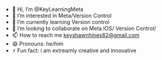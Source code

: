 - 👋 Hi, I’m @KeyLearningMeta
- 👀 I’m interested in Meta/Version Control
- 🌱 I’m currently learning Version control
- 💞️ I’m looking to collaborate on Meta IOS/ Version Control/
- 📫 How to reach me keyshawnhines82@gmail.com
- 😄 Pronouns: he/him
- ⚡ Fun fact: i am extreamly creative and innovative

<!---
KeyLearningMeta/KeyLearningMeta is a ✨ special ✨ repository because its `README.md` (this file) appears on your GitHub profile.
You can click the Preview link to take a look at your changes.
--->
